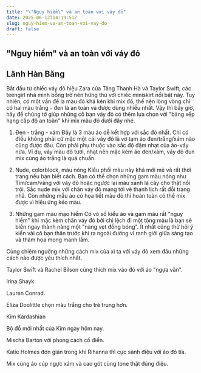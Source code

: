 ```yaml
---
title: "\"Nguy hiểm\" và an toàn với váy đỏ"
date: 2025-06-12T14:19:51Z
slug: nguy-hiem-va-an-toan-voi-vay-do
draft: false
---
```


## "Nguy hiểm" và an toàn với váy đỏ

## Lãnh Hàn Băng

Bắt đầu từ chiếc váy đỏ hiệu Zara của Tăng Thanh Hà và Taylor Swift, các teengirl nhà mình bỗng trở nên hứng thú với chiếc miniskirt nổi bật này. Tuy nhiên, có một vấn đề là màu đỏ khá kén khi mix đồ, thế nên lòng vòng chỉ có hai màu trắng - đen là an toàn và được dùng nhiều nhất.
Vậy thì bây giờ, hãy để chúng tớ giúp những cô bạn váy đỏ có thêm lựa chọn với "bảng xếp hạng cấp độ an toàn" khi mix màu đỏ dưới đây nhé.
1. Đen - trắng - xám
Đây là 3 màu áo dễ kết hợp với sắc đỏ nhất. Chỉ có điều không phải cứ mặc một cái váy đỏ là vơ tạm áo đen/trắng/xám nào cũng được đâu. Còn phải phụ thuộc vào sắc độ đậm nhạt của áo-váy nữa. Ví dụ, váy màu đỏ tươi, nhạt nên mặc kèm áo đen/xám, váy đỏ đun mix cùng áo trắng là quá chuẩn.

2. Nude, colorblock, màu nóng
Kiểu phối màu này khá mới mẻ và rất thời trang nếu bạn biết cách. Bạn có thể chọn những gam màu nóng như Tím/cam/vàng với váy đỏ hoặc ngược lại màu xanh lá cây cho thật nổi trội. Sắc nude mix với chân váy đỏ mang tới vẻ thanh lịch rất đỗi trang nhã. Còn những mẫu áo có họa tiết màu đỏ thì hoàn toàn có thể mix được vì hiệu ứng kéo màu.

3. Những gam màu mạo hiểm
Có vô số kiểu áo và gam màu rất "nguy hiểm" khi mặc kèm chân váy đỏ bởi chỉ lệch đi một tông màu là bạn sẽ biến ngay thành nàng một "nàng vẹt đồng bóng". Ít nhất cũng thử hỏi ý kiến vài cô bạn thân trước khi ra ngoài đường vì ranh giới giữa sáng tạo và thảm họa mong manh lắm.

Cùng chiêm ngưỡng những cách mix của xì ta với váy đỏ xem đâu những cách nào được yêu thích nhất.

Taylor Swift và Rachel Bilson cùng thich mix váo đỏ với áo "ngựa vằn".

Irina Shayk

Lauren Conrad.

Eliza Doolittle chọn màu trắng cho trẻ trung hơn.

Kim Kardashian

Bộ đồ mới nhất của Kim ngày hôm nay.

Mischa Barton với phong cách cổ điển.

Katie Holmes đơn giản trong khi Rihanna thì cực sành điệu với áo đỏ tía.

Mix cùng áo cúp ngực xám và cao gót cùng tone thật đúng điệu.